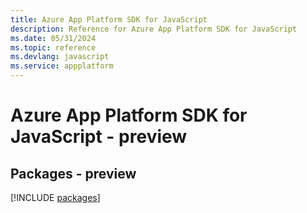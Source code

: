 ```yaml
---
title: Azure App Platform SDK for JavaScript
description: Reference for Azure App Platform SDK for JavaScript
ms.date: 05/31/2024
ms.topic: reference
ms.devlang: javascript
ms.service: appplatform
---
```

# Azure App Platform SDK for JavaScript - preview
## Packages - preview
[!INCLUDE [packages](app-platform-index.md)]